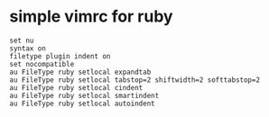 simple vimrc for ruby 
=====================
	set nu
	syntax on
	filetype plugin indent on
	set nocompatible
	au FileType ruby setlocal expandtab
	au FileType ruby setlocal tabstop=2 shiftwidth=2 softtabstop=2
	au FileType ruby setlocal cindent
	au FileType ruby setlocal smartindent
	au FileType ruby setlocal autoindent
